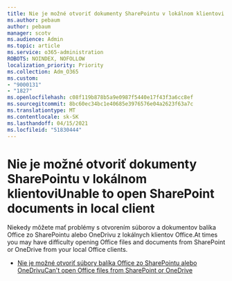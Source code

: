 ```yaml
---
title: Nie je možné otvoriť dokumenty SharePointu v lokálnom klientovi
ms.author: pebaum
author: pebaum
manager: scotv
ms.audience: Admin
ms.topic: article
ms.service: o365-administration
ROBOTS: NOINDEX, NOFOLLOW
localization_priority: Priority
ms.collection: Adm_O365
ms.custom:
- "9000131"
- "1827"
ms.openlocfilehash: c08f119b878b5a9e0987f5440e17f43f3a6cc8ef
ms.sourcegitcommit: 8bc60ec34bc1e40685e3976576e04a2623f63a7c
ms.translationtype: MT
ms.contentlocale: sk-SK
ms.lasthandoff: 04/15/2021
ms.locfileid: "51830444"
---
```

# <a name="unable-to-open-sharepoint-documents-in-local-client"></a><span data-ttu-id="84823-102">Nie je možné otvoriť dokumenty SharePointu v lokálnom klientovi</span><span class="sxs-lookup"><span data-stu-id="84823-102">Unable to open SharePoint documents in local client</span></span>

<span data-ttu-id="84823-103">Niekedy môžete mať problémy s otvorením súborov a dokumentov balíka Office zo SharePointu alebo OneDrivu z lokálnych klientov Office.</span><span class="sxs-lookup"><span data-stu-id="84823-103">At times you may have difficulty opening Office files and documents from SharePoint or OneDrive from your local Office clients.</span></span>

- [<span data-ttu-id="84823-104">Nie je možné otvoriť súbory balíka Office zo SharePointu alebo OneDrivu</span><span class="sxs-lookup"><span data-stu-id="84823-104">Can't open Office files from SharePoint or OneDrive</span></span>](https://docs.microsoft.com/sharepoint/troubleshoot/administration/cant-open-office-files)
